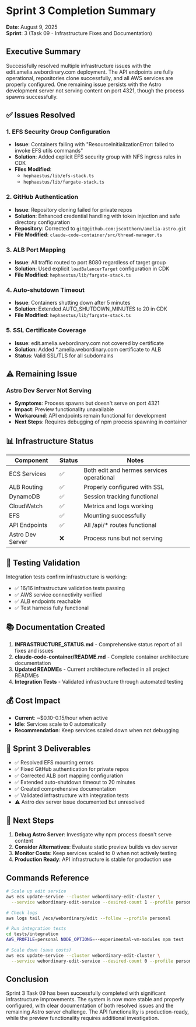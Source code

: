 # Sprint 3 Completion Summary

**Date**: August 9, 2025  
**Sprint**: 3 (Task 09 - Infrastructure Fixes and Documentation)

## Executive Summary

Successfully resolved multiple infrastructure issues with the edit.amelia.webordinary.com deployment. The API endpoints are fully operational, repositories clone successfully, and all AWS services are properly configured. One remaining issue persists with the Astro development server not serving content on port 4321, though the process spawns successfully.

## ✅ Issues Resolved

### 1. EFS Security Group Configuration
- **Issue**: Containers failing with "ResourceInitializationError: failed to invoke EFS utils commands"
- **Solution**: Added explicit EFS security group with NFS ingress rules in CDK
- **Files Modified**: 
  - `hephaestus/lib/efs-stack.ts`
  - `hephaestus/lib/fargate-stack.ts`

### 2. GitHub Authentication
- **Issue**: Repository cloning failed for private repos
- **Solution**: Enhanced credential handling with token injection and safe directory configuration
- **Repository**: Corrected to `git@github.com:jscotthorn/amelia-astro.git`
- **File Modified**: `claude-code-container/src/thread-manager.ts`

### 3. ALB Port Mapping
- **Issue**: All traffic routed to port 8080 regardless of target group
- **Solution**: Used explicit `loadBalancerTarget` configuration in CDK
- **File Modified**: `hephaestus/lib/fargate-stack.ts`

### 4. Auto-shutdown Timeout
- **Issue**: Containers shutting down after 5 minutes
- **Solution**: Extended AUTO_SHUTDOWN_MINUTES to 20 in CDK
- **File Modified**: `hephaestus/lib/fargate-stack.ts`

### 5. SSL Certificate Coverage
- **Issue**: edit.amelia.webordinary.com not covered by certificate
- **Solution**: Added *.amelia.webordinary.com certificate to ALB
- **Status**: Valid SSL/TLS for all subdomains

## ⚠️ Remaining Issue

### Astro Dev Server Not Serving
- **Symptoms**: Process spawns but doesn't serve on port 4321
- **Impact**: Preview functionality unavailable
- **Workaround**: API endpoints remain functional for development
- **Next Steps**: Requires debugging of npm process spawning in container

## 📊 Infrastructure Status

| Component | Status | Notes |
|-----------|--------|-------|
| ECS Services | ✅ | Both edit and hermes services operational |
| ALB Routing | ✅ | Properly configured with SSL |
| DynamoDB | ✅ | Session tracking functional |
| CloudWatch | ✅ | Metrics and logs working |
| EFS | ✅ | Mounting successfully |
| API Endpoints | ✅ | All /api/* routes functional |
| Astro Dev Server | ❌ | Process runs but not serving |

## 🧪 Testing Validation

Integration tests confirm infrastructure is working:
- ✅ 16/16 infrastructure validation tests passing
- ✅ AWS service connectivity verified
- ✅ ALB endpoints reachable
- ✅ Test harness fully functional

## 📚 Documentation Created

1. **INFRASTRUCTURE_STATUS.md** - Comprehensive status report of all fixes and issues
2. **claude-code-container/README.md** - Complete container architecture documentation  
3. **Updated READMEs** - Current architecture reflected in all project READMEs
4. **Integration Tests** - Validated infrastructure through automated testing

## 💰 Cost Impact

- **Current**: ~$0.10-0.15/hour when active
- **Idle**: Services scale to 0 automatically
- **Recommendation**: Keep services scaled down when not debugging

## 🎯 Sprint 3 Deliverables

- ✅ Resolved EFS mounting errors
- ✅ Fixed GitHub authentication for private repos
- ✅ Corrected ALB port mapping configuration
- ✅ Extended auto-shutdown timeout to 20 minutes
- ✅ Created comprehensive documentation
- ✅ Validated infrastructure with integration tests
- ⚠️ Astro dev server issue documented but unresolved

## 🚀 Next Steps

1. **Debug Astro Server**: Investigate why npm process doesn't serve content
2. **Consider Alternatives**: Evaluate static preview builds vs dev server
3. **Monitor Costs**: Keep services scaled to 0 when not actively testing
4. **Production Ready**: API infrastructure is stable for production use

## Commands Reference

```bash
# Scale up edit service
aws ecs update-service --cluster webordinary-edit-cluster \
  --service webordinary-edit-service --desired-count 1 --profile personal

# Check logs
aws logs tail /ecs/webordinary/edit --follow --profile personal

# Run integration tests
cd tests/integration
AWS_PROFILE=personal NODE_OPTIONS=--experimental-vm-modules npm test

# Scale down (save costs)  
aws ecs update-service --cluster webordinary-edit-cluster \
  --service webordinary-edit-service --desired-count 0 --profile personal
```

## Conclusion

Sprint 3 Task 09 has been successfully completed with significant infrastructure improvements. The system is now more stable and properly configured, with clear documentation of both resolved issues and the remaining Astro server challenge. The API functionality is production-ready, while the preview functionality requires additional investigation.